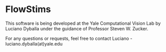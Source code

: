 # FlowStims

This software is being developed at the Yale Computational Vision Lab by Luciano Dyballa under the guidance of Professor Steven W. Zucker.

For any questions or requests, feel free to contact Luciano - luciano.dyballa(at)yale.edu
